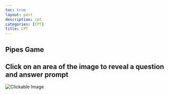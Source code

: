 ```yaml
---
toc: true
layout: post
description: cpt
categories: [CPT]
title: CPT
---
```


<html lang="en">
  <head>
    <meta charset="UTF-8">
    <meta http-equiv="X-UA-Compatible" content="IE=edge">
    <meta name="viewport" content="width=device-width, initial-scale=1.0">
    <title>Goals</title>
    <link rel="stylesheet" href="track.css">
  </head>
  <body>
    <main class="table">
      <section class="table_header">
        <h1>Pipes Game</h1>
      </section>
      <section class="table_body">
<html>
<head>
  <title>Clickable Image</title>
</head>
<body>
  <h2>Click on an area of the image to reveal a question and answer prompt</h2>
  <img id="myImage" src="Pipe Game Wireframe.png" alt="Clickable Image" usemap="#image-map">
  <map name="image-map">
    <area shape="rect" coords="50,114,24,80" onclick="showPrompt('bdsals?', 'Pis')">
    <area shape="rect" coords="100,0,200,100" onclick="showPrompt('dsa?', 'Madsa')">
    <area shape="rect" coords="0,100,100,200" onclick="showPrompt('dsataly?', 'Rdsa')">
    <area shape="rect" coords="500,100,600,200" onclick="showPrompt('Wdsaany?', 'Bdsain')">
  </map>

  <script>
    function showPrompt(question, answer) {
      var userAnswer = prompt(question);
      if (userAnswer === answer) {
        alert("Correct!");
      } else {
        alert("Incorrect. The correct answer is " + answer + ".");
      }
    }
  </script>
</body>
</html>